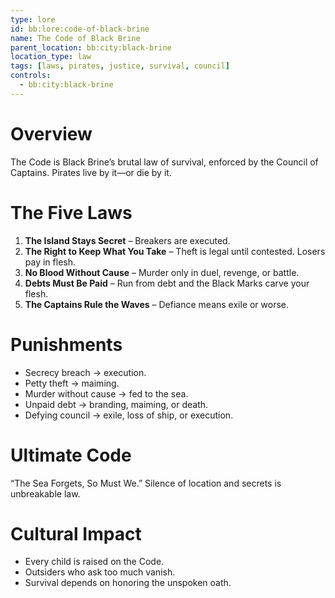 ```yaml
---
type: lore
id: bb:lore:code-of-black-brine
name: The Code of Black Brine
parent_location: bb:city:black-brine
location_type: law
tags: [laws, pirates, justice, survival, council]
controls:
  - bb:city:black-brine
---
```


# Overview
The Code is Black Brine’s brutal law of survival, enforced by the Council of Captains. Pirates live by it—or die by it.

# The Five Laws
1. **The Island Stays Secret** – Breakers are executed.  
2. **The Right to Keep What You Take** – Theft is legal until contested. Losers pay in flesh.  
3. **No Blood Without Cause** – Murder only in duel, revenge, or battle.  
4. **Debts Must Be Paid** – Run from debt and the Black Marks carve your flesh.  
5. **The Captains Rule the Waves** – Defiance means exile or worse.  

# Punishments
- Secrecy breach → execution.  
- Petty theft → maiming.  
- Murder without cause → fed to the sea.  
- Unpaid debt → branding, maiming, or death.  
- Defying council → exile, loss of ship, or execution.  

# Ultimate Code
“The Sea Forgets, So Must We.” Silence of location and secrets is unbreakable law.  

# Cultural Impact
- Every child is raised on the Code.  
- Outsiders who ask too much vanish.  
- Survival depends on honoring the unspoken oath.
